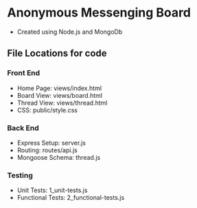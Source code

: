 # Anonymous Messenging Board
* Created using Node.js and MongoDb

## File Locations for code
### Front End
* Home Page: views/index.html
* Board View: views/board.html
* Thread View: views/thread.html
* CSS: public/style.css

### Back End
* Express Setup: server.js
* Routing: routes/api.js
* Mongoose Schema: thread.js

### Testing
* Unit Tests: 1_unit-tests.js
* Functional Tests: 2_functional-tests.js
